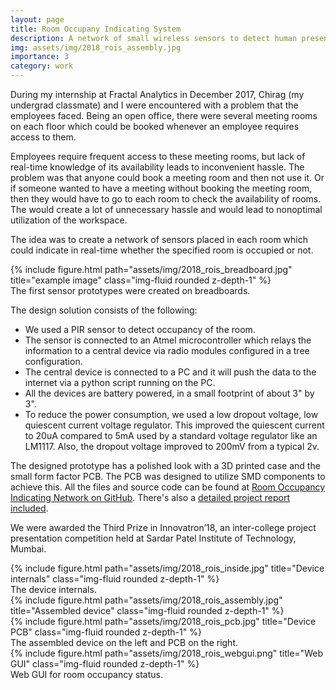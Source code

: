 ```yaml
---
layout: page
title: Room Occupany Indicating System
description: A network of small wireless sensors to detect human presence in rooms.
img: assets/img/2018_rois_assembly.jpg
importance: 3
category: work
---
```


During my internship at Fractal Analytics in December 2017, Chirag (my undergrad classmate) and I were encountered with a problem that the employees faced. Being an open office, there were several meeting rooms on each floor which could be booked whenever an employee requires access to them.

Employees require frequent access to these meeting rooms, but lack of real-time knowledge of its availability leads to inconvenient hassle.
The problem was that anyone could book a meeting room and then not use it. Or if someone wanted to have a meeting without booking the meeting room, then they would have to go to each room to check the availability of rooms. The would create a lot of unnecessary hassle and would lead to nonoptimal utilization of the workspace.

The idea was to create a network of sensors placed in each room which could indicate in real-time whether the specified room is occupied or not. 

<div class="row">
    <div class="col-sm mt-3 mt-md-0">
        {% include figure.html path="assets/img/2018_rois_breadboard.jpg" title="example image" class="img-fluid rounded z-depth-1" %}
    </div>
</div>
<div class="caption">
    The first sensor prototypes were created on breadboards.
</div>

The design solution consists of the following:

- We used a PIR sensor to detect occupancy of the room.
- The sensor is connected to an Atmel microcontroller which relays the information to a central device via radio modules configured in a tree configuration.
- The central device is connected to a PC and it will push the data to the internet via a python script running on the PC.
- All the devices are battery powered, in a small footprint of about 3" by 3".
- To reduce the power consumption, we used a low dropout voltage, low quiescent current voltage regulator. This improved the quiescent current to 20uA compared to 5mA used by a standard voltage regulator like an LM1117. Also, the dropout voltage improved to 200mV from a typical 2v.

The designed prototype has a polished look with a 3D printed case and the small form factor PCB. The PCB was designed to utilize SMD components to achieve this.  All the files and source code can be found at [Room Occupancy Indicating Network on GitHub](https://github.com/Nabla33/Room_Occupancy_Indicating_Network). There's also a [detailed project report included](https://github.com/Nabla33/Room_Occupancy_Indicating_Network/blob/master/Documentation/Report/main.pdf).

We were awarded the Third Prize in Innovatron’18, an inter-college project presentation competition held at Sardar Patel Institute of Technology, Mumbai.

<div class="row">
    <div class="col-sm mt-3 mt-md-0">
        {% include figure.html path="assets/img/2018_rois_inside.jpg" title="Device internals" class="img-fluid rounded z-depth-1" %}
    </div>
</div>
<div class="caption">
    The device internals.
</div>

<div class="row">
    <div class="col-sm mt-3 mt-md-0">
        {% include figure.html path="assets/img/2018_rois_assembly.jpg" title="Assembled device" class="img-fluid rounded z-depth-1" %}
    </div>
    <div class="col-sm mt-3 mt-md-0">
        {% include figure.html path="assets/img/2018_rois_pcb.jpg" title="Device PCB" class="img-fluid rounded z-depth-1" %}
    </div>
</div>
<div class="caption">
    The assembled device on the left and PCB on the right.
</div>

<div class="row">
    <div class="col-sm mt-3 mt-md-0">
        {% include figure.html path="assets/img/2018_rois_webgui.png" title="Web GUI" class="img-fluid rounded z-depth-1" %}
    </div>
</div>
<div class="caption">
    Web GUI for room occupancy status.
</div>
